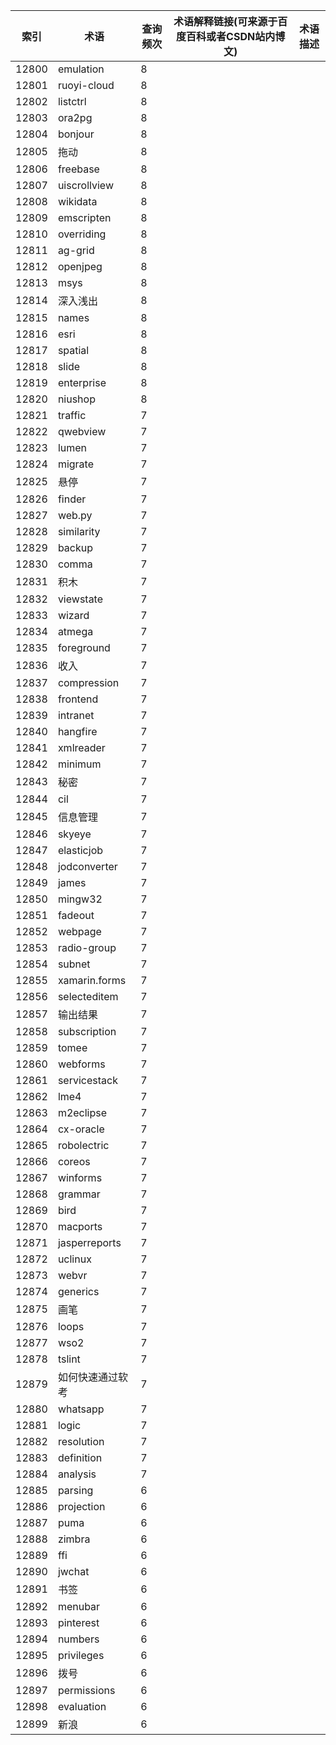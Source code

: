 | 索引    | 术语            | 查询频次 | 术语解释链接(可来源于百度百科或者CSDN站内博文) | 术语描述 |
| ----- | ------------- | ---- | -------------------------- | ---- |
| 12800 | emulation     | 8    |                            |      |
| 12801 | ruoyi-cloud   | 8    |                            |      |
| 12802 | listctrl      | 8    |                            |      |
| 12803 | ora2pg        | 8    |                            |      |
| 12804 | bonjour       | 8    |                            |      |
| 12805 | 拖动            | 8    |                            |      |
| 12806 | freebase      | 8    |                            |      |
| 12807 | uiscrollview  | 8    |                            |      |
| 12808 | wikidata      | 8    |                            |      |
| 12809 | emscripten    | 8    |                            |      |
| 12810 | overriding    | 8    |                            |      |
| 12811 | ag-grid       | 8    |                            |      |
| 12812 | openjpeg      | 8    |                            |      |
| 12813 | msys          | 8    |                            |      |
| 12814 | 深入浅出          | 8    |                            |      |
| 12815 | names         | 8    |                            |      |
| 12816 | esri          | 8    |                            |      |
| 12817 | spatial       | 8    |                            |      |
| 12818 | slide         | 8    |                            |      |
| 12819 | enterprise    | 8    |                            |      |
| 12820 | niushop       | 8    |                            |      |
| 12821 | traffic       | 7    |                            |      |
| 12822 | qwebview      | 7    |                            |      |
| 12823 | lumen         | 7    |                            |      |
| 12824 | migrate       | 7    |                            |      |
| 12825 | 悬停            | 7    |                            |      |
| 12826 | finder        | 7    |                            |      |
| 12827 | web.py        | 7    |                            |      |
| 12828 | similarity    | 7    |                            |      |
| 12829 | backup        | 7    |                            |      |
| 12830 | comma         | 7    |                            |      |
| 12831 | 积木            | 7    |                            |      |
| 12832 | viewstate     | 7    |                            |      |
| 12833 | wizard        | 7    |                            |      |
| 12834 | atmega        | 7    |                            |      |
| 12835 | foreground    | 7    |                            |      |
| 12836 | 收入            | 7    |                            |      |
| 12837 | compression   | 7    |                            |      |
| 12838 | frontend      | 7    |                            |      |
| 12839 | intranet      | 7    |                            |      |
| 12840 | hangfire      | 7    |                            |      |
| 12841 | xmlreader     | 7    |                            |      |
| 12842 | minimum       | 7    |                            |      |
| 12843 | 秘密            | 7    |                            |      |
| 12844 | cil           | 7    |                            |      |
| 12845 | 信息管理          | 7    |                            |      |
| 12846 | skyeye        | 7    |                            |      |
| 12847 | elasticjob    | 7    |                            |      |
| 12848 | jodconverter  | 7    |                            |      |
| 12849 | james         | 7    |                            |      |
| 12850 | mingw32       | 7    |                            |      |
| 12851 | fadeout       | 7    |                            |      |
| 12852 | webpage       | 7    |                            |      |
| 12853 | radio-group   | 7    |                            |      |
| 12854 | subnet        | 7    |                            |      |
| 12855 | xamarin.forms | 7    |                            |      |
| 12856 | selecteditem  | 7    |                            |      |
| 12857 | 输出结果          | 7    |                            |      |
| 12858 | subscription  | 7    |                            |      |
| 12859 | tomee         | 7    |                            |      |
| 12860 | webforms      | 7    |                            |      |
| 12861 | servicestack  | 7    |                            |      |
| 12862 | lme4          | 7    |                            |      |
| 12863 | m2eclipse     | 7    |                            |      |
| 12864 | cx-oracle     | 7    |                            |      |
| 12865 | robolectric   | 7    |                            |      |
| 12866 | coreos        | 7    |                            |      |
| 12867 | winforms      | 7    |                            |      |
| 12868 | grammar       | 7    |                            |      |
| 12869 | bird          | 7    |                            |      |
| 12870 | macports      | 7    |                            |      |
| 12871 | jasperreports | 7    |                            |      |
| 12872 | uclinux       | 7    |                            |      |
| 12873 | webvr         | 7    |                            |      |
| 12874 | generics      | 7    |                            |      |
| 12875 | 画笔            | 7    |                            |      |
| 12876 | loops         | 7    |                            |      |
| 12877 | wso2          | 7    |                            |      |
| 12878 | tslint        | 7    |                            |      |
| 12879 | 如何快速通过软考      | 7    |                            |      |
| 12880 | whatsapp      | 7    |                            |      |
| 12881 | logic         | 7    |                            |      |
| 12882 | resolution    | 7    |                            |      |
| 12883 | definition    | 7    |                            |      |
| 12884 | analysis      | 7    |                            |      |
| 12885 | parsing       | 6    |                            |      |
| 12886 | projection    | 6    |                            |      |
| 12887 | puma          | 6    |                            |      |
| 12888 | zimbra        | 6    |                            |      |
| 12889 | ffi           | 6    |                            |      |
| 12890 | jwchat        | 6    |                            |      |
| 12891 | 书签            | 6    |                            |      |
| 12892 | menubar       | 6    |                            |      |
| 12893 | pinterest     | 6    |                            |      |
| 12894 | numbers       | 6    |                            |      |
| 12895 | privileges    | 6    |                            |      |
| 12896 | 拨号            | 6    |                            |      |
| 12897 | permissions   | 6    |                            |      |
| 12898 | evaluation    | 6    |                            |      |
| 12899 | 新浪            | 6    |                            |      |

